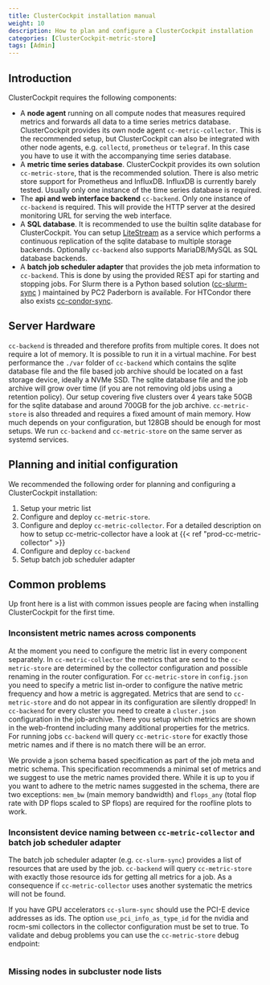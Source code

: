 ```yaml
---
title: ClusterCockpit installation manual
weight: 10
description: How to plan and configure a ClusterCockpit installation
categories: [ClusterCockpit-metric-store]
tags: [Admin]
---
```


## Introduction

ClusterCockpit requires the following components:

- A **node agent** running on all compute nodes that measures required metrics and
  forwards all data to a time series metrics database. ClusterCockpit provides
  its own node agent `cc-metric-collector`. This is the recommended setup, but ClusterCockpit
  can also be integrated with other node agents, e.g. `collectd`, `prometheus` or
  `telegraf`. In this case you have to use it with the accompanying time series database.
- A **metric time series database**. ClusterCockpit provides its own solution
  `cc-metric-store`, that is the recommended solution. There is also metric store
  support for Prometheus and InfluxDB. InfluxDB is currently barely tested.
  Usually only one instance of the time series database is required.
- The **api and web interface backend** `cc-backend`. Only one instance of
  `cc-backend` is required. This will provide the HTTP server at the desired
  monitoring URL for serving the web interface.
- A **SQL database**. It is recommended to use the builtin sqlite database for
  ClusterCockpit. You can setup [LiteStream](https://litestream.io/) as a service
  which performs a continuous replication of the sqlite database to multiple
  storage backends. Optionally `cc-backend` also supports MariaDB/MySQL as
  SQL database backends.
- A **batch job scheduler adapter** that provides the job meta information to
  `cc-backend`. This is done by using the provided REST api for starting and
  stopping jobs. For Slurm there is a Python based solution
  ([cc-slurm-sync](https://github.com/ClusterCockpit/cc-slurm-sync) )
  maintained by PC2 Paderborn is available. For HTCondor there also exists
  [cc-condor-sync](https://github.com/ClusterCockpit/cc-condor-sync).

## Server Hardware

`cc-backend` is threaded and therefore profits from multiple cores. It does not
require a lot of memory. It is possible to run it in a virtual machine. For best
performance the `./var` folder of `cc-backend` which contains the sqlite
database file and the file based job archive should be located on a fast storage
device, ideally a NVMe SSD. The sqlite database file and the job archive will
grow over time (if you are not removing old jobs using a retention policy).
Our setup covering five clusters over 4 years take 50GB for the sqlite database
and around 700GB for the job archive.
`cc-metric-store` is also threaded and requires a fixed amount of main memory.
How much depends on your configuration, but 128GB should be enough for most
setups. We run `cc-backend` and `cc-metric-store` on the same server as
systemd services.

## Planning and initial configuration

We recommended the following order for planning and configuring a ClusterCockpit
installation:

1. Setup your metric list
1. Configure and deploy `cc-metric-store`.
1. Configure and deploy `cc-metric-collector`. For a detailed description on how
   to setup cc-metric-collector have a look at
   {{< ref "prod-cc-metric-collector" >}}
1. Configure and deploy `cc-backend`
1. Setup batch job scheduler adapter

## Common problems

Up front here is a list with common issues people are facing when installing
ClusterCockpit for the first time.

### Inconsistent metric names across components

At the moment you need to configure the metric list in every component
separately. In `cc-metric-collector` the metrics that are send to the
`cc-metric-store` are determined by the collector configuration and possible
renaming in the router configuration. For `cc-metric-store` in `config.json` you
need to specify a metric list in-order to configure the native metric frequency
and how a metric is aggregated. Metrics that are send to `cc-metric-store` and
do not appear in its configuration are silently dropped!
In `cc-backend` for every cluster you need to create a `cluster.json`
configuration in the job-archive. There you setup which metrics are shown in the
web-frontend including many additional properties for the metrics. For running
jobs `cc-backend` will query `cc-metric-store` for exactly those metric names
and if there is no match there will be an error.

We provide a json schema based specification as part of the job meta and metric
schema. This specification recommends a minimal set of metrics and we suggest to
use the metric names provided there. While it is up to you if you want to adhere
to the metric names suggested in the schema, there are two exceptions: `mem_bw`
(main memory bandwidth) and `flops_any` (total flop rate with DP flops scaled to
SP flops) are required for the roofline plots to work.

### Inconsistent device naming between `cc-metric-collector` and batch job scheduler adapter

The batch job scheduler adapter (e.g. `cc-slurm-sync`) provides a list of
resources that are used by the job. `cc-backend` will query `cc-metric-store`
with exactly those resource ids for getting all metrics for a job.
As a consequence if `cc-metric-collector` uses another systematic the metrics
will not be found.

If you have GPU accelerators `cc-slurm-sync` should use the PCI-E device
addresses as ids. The option `use_pci_info_as_type_id` for the nvidia and
rocm-smi collectors in the collector configuration must be set to true.
To validate and debug problems you can use the `cc-metric-store` debug endpoint:

```bash

```

### Missing nodes in subcluster node lists
